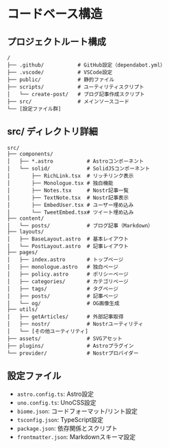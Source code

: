 # コードベース構造

## プロジェクトルート構成
```
/
├── .github/           # GitHub設定（dependabot.yml）
├── .vscode/           # VSCode設定
├── public/            # 静的ファイル
├── scripts/           # ユーティリティスクリプト
│   └── create-post/   # ブログ記事作成スクリプト
├── src/               # メインソースコード
└── [設定ファイル群]
```

## src/ ディレクトリ詳細
```
src/
├── components/
│   ├── *.astro           # Astroコンポーネント
│   └── solid/            # SolidJSコンポーネント
│       ├── RichLink.tsx  # リッチリンク表示
│       ├── Monologue.tsx # 独白機能
│       ├── Notes.tsx     # Nostr記事一覧
│       ├── TextNote.tsx  # Nostr記事表示
│       ├── EmbedUser.tsx # ユーザー埋め込み
│       └── TweetEmbed.tsx# ツイート埋め込み
├── content/
│   └── posts/            # ブログ記事（Markdown）
├── layouts/
│   ├── BaseLayout.astro  # 基本レイアウト
│   └── PostLayout.astro  # 記事レイアウト
├── pages/
│   ├── index.astro       # トップページ
│   ├── monologue.astro   # 独白ページ
│   ├── policy.astro      # ポリシーページ
│   ├── categories/       # カテゴリページ
│   ├── tags/             # タグページ
│   ├── posts/            # 記事ページ
│   └── og/               # OG画像生成
├── utils/
│   ├── getArticles/      # 外部記事取得
│   ├── nostr/            # Nostrユーティリティ
│   └── [その他ユーティリティ]
├── assets/               # SVGアセット
├── plugins/              # Astroプラグイン
└── provider/             # Nostrプロバイダー
```

## 設定ファイル
- `astro.config.ts`: Astro設定
- `uno.config.ts`: UnoCSS設定  
- `biome.json`: コードフォーマット/リント設定
- `tsconfig.json`: TypeScript設定
- `package.json`: 依存関係とスクリプト
- `frontmatter.json`: Markdownスキーマ設定